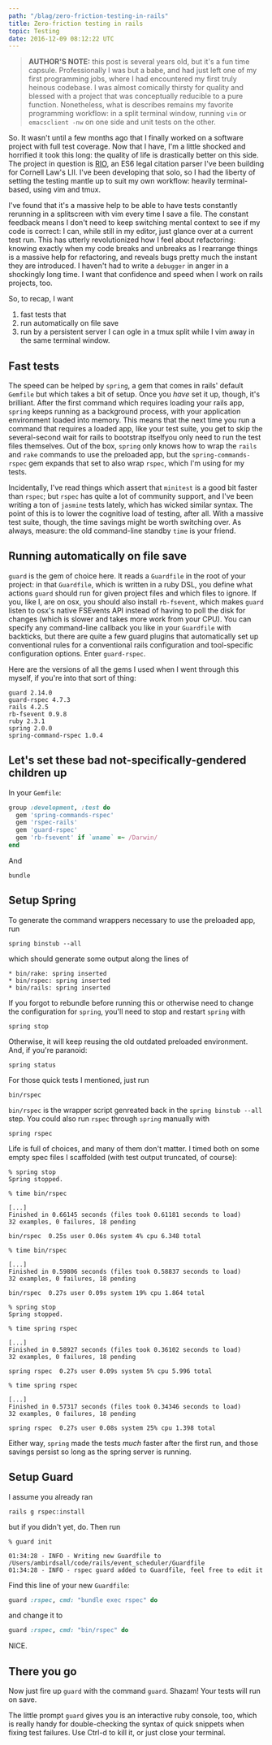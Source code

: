 ```yaml
---
path: "/blag/zero-friction-testing-in-rails"
title: Zero-friction testing in rails
topic: Testing
date: 2016-12-09 08:12:22 UTC
---
```


> **AUTHOR'S NOTE:** this post is several years old, but it's a fun time
capsule. Professionally I was but a babe, and had just left one of my first
programming jobs, where I had encountered my first truly heinous codebase. I was
almost comically thirsty for quality and blessed with a project that was
conceptually reducible to a pure function. Nonetheless, what is describes
remains my favorite programming workflow: in a split terminal window, running
`vim` or `emacsclient -nw` on one side and unit tests on the other.

So. It wasn't until a few months ago that I finally worked on a software
project with full test coverage. Now that I have, I'm a little shocked and
horrified it took this long: the quality of life is drastically better on
this side. The project in question is [RIO](https://law.cornell.edu/rio), an
ES6 legal citation parser I've been building for Cornell Law's LII. I've been
developing that solo, so I had the liberty of setting the testing mantle up to
suit my own workflow: heavily terminal-based, using vim and tmux.

I've found that it's a massive help to be able to have tests constantly
rerunning in a splitscreen with vim every time I save a file. The constant
feedback means I don't need to keep switching mental context to see if my code
is correct: I can, while still in my editor, just glance over at a current test
run. This has utterly revolutionized how I feel about refactoring: knowing
exactly when my code breaks and unbreaks as I rearrange things is a massive
help for refactoring, and reveals bugs pretty much the instant they are
introduced. I haven't had to write a `debugger` in anger in a shockingly long
time. I want that confidence and speed when I work on rails projects, too.

So, to recap, I want

1. fast tests that
1. run automatically on file save
1. run by a persistent server I can ogle in a tmux split while I vim away in
the same terminal window.

## Fast tests
The speed can be helped by `spring`, a gem that comes in rails' default
`Gemfile` but which takes a bit of setup. Once you *have* set it up, though,
it's brilliant. After the first command which requires loading your rails app,
`spring` keeps running as a background process, with your application
environment loaded into memory. This means that the next time you run a command
that requires a loaded app, like your test suite, you get to skip the
several-second wait for rails to bootstrap itself­you only need to run
the test files themselves. Out of the box, `spring` only knows how to wrap the
`rails` and `rake` commands to use the preloaded app, but the
`spring-commands-rspec` gem expands that set to also wrap `rspec`, which I'm
using for my tests.

Incidentally, I've read things which assert that `minitest` is a good bit
faster than `rspec`; but `rspec` has quite a lot of community support, and I've
been writing a ton of `jasmine` tests lately, which has wicked similar syntax.
The point of this is to lower the cognitive load of testing, after all. With a
massive test suite, though, the time savings might be worth switching over. As
always, measure: the old command-line standby `time` is your friend.

## Running automatically on file save
`guard` is the gem of choice here. It reads a `Guardfile` in the root of your
project: in that `Guardfile`, which is written in a ruby DSL, you define what
actions `guard` should run for given project files and which files to ignore.
If you, like I, are on osx, you should also install `rb-fsevent`, which makes
`guard` listen to osx's native FSEvents API instead of having to poll the disk
for changes (which is slower and takes more work from your CPU). You can
specify any command-line callback you like in your `Guardfile` with backticks,
but there are quite a few guard plugins that automatically set up conventional
rules for a conventional rails configuration and tool-specific configuration
options. Enter `guard-rspec`.

Here are the versions of all the gems I used when I went through this myself,
if you're into that sort of thing:

```
guard 2.14.0
guard-rspec 4.7.3
rails 4.2.5
rb-fsevent 0.9.8
ruby 2.3.1
spring 2.0.0
spring-command-rspec 1.0.4
```

## Let's set these bad not-specifically-gendered children up

In your `Gemfile`:

```ruby
group :development, :test do
  gem 'spring-commands-rspec'
  gem 'rspec-rails'
  gem 'guard-rspec'
  gem 'rb-fsevent' if `uname` =~ /Darwin/
end
```

And

```shell
bundle
```

## Setup Spring

To generate the command wrappers necessary to use the preloaded app, run

```shell
spring binstub --all
```

which should generate some output along the lines of

```shell
* bin/rake: spring inserted
* bin/rspec: spring inserted
* bin/rails: spring inserted
```

If you forgot to rebundle before running this or otherwise need to change the
configuration for `spring`, you'll need to stop and restart `spring` with

```shell
spring stop
```

Otherwise, it will keep reusing the old outdated preloaded environment. And, if you're paranoid:

```shell
spring status
```

For those quick tests I mentioned, just run

```shell
bin/rspec
```

`bin/rspec` is the wrapper script genreated back in the `spring binstub --all`
step. You could also run `rspec` through `spring` manually with

```shell
spring rspec
```

Life is full of choices, and many of them don't matter. I timed both on some
empty spec files I scaffolded (with test output truncated, of course):

```shell
% spring stop
Spring stopped.

% time bin/rspec

[...]
Finished in 0.66145 seconds (files took 0.61181 seconds to load)
32 examples, 0 failures, 18 pending

bin/rspec  0.25s user 0.06s system 4% cpu 6.348 total

% time bin/rspec

[...]
Finished in 0.59806 seconds (files took 0.58837 seconds to load)
32 examples, 0 failures, 18 pending

bin/rspec  0.27s user 0.09s system 19% cpu 1.864 total

% spring stop
Spring stopped.

% time spring rspec

[...]
Finished in 0.58927 seconds (files took 0.36102 seconds to load)
32 examples, 0 failures, 18 pending

spring rspec  0.27s user 0.09s system 5% cpu 5.996 total

% time spring rspec

[...]
Finished in 0.57317 seconds (files took 0.34346 seconds to load)
32 examples, 0 failures, 18 pending

spring rspec  0.27s user 0.08s system 25% cpu 1.398 total
```

Either way, `spring` made the tests *much* faster after the first run, and
those savings persist so long as the spring server is running.

## Setup Guard

I assume you already ran

```shell
rails g rspec:install
```

but if you didn't yet, do. Then run

```shell
% guard init

01:34:28 - INFO - Writing new Guardfile to /Users/ambirdsall/code/rails/event_scheduler/Guardfile
01:34:28 - INFO - rspec guard added to Guardfile, feel free to edit it
```

Find this line of your new `Guardfile`:

```ruby
guard :rspec, cmd: "bundle exec rspec" do
```

and change it to

```ruby
guard :rspec, cmd: "bin/rspec" do
```

NICE.

## There you go

Now just fire up `guard` with the command `guard`. Shazam! Your tests will run on save.

The little prompt `guard` gives you is an interactive ruby console, too, which
is really handy for double-checking the syntax of quick snippets when fixing
test failures. Use Ctrl-d to kill it, or just close your terminal.
